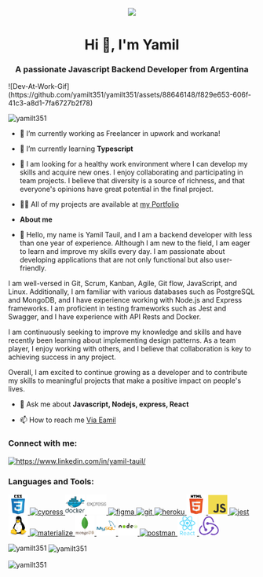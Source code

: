 <p align="center">
<img src="https://user-images.githubusercontent.com/88646148/231575525-96de4f59-3fcb-4bd7-ab42-897b5650d9cb.jpeg"/>
</p>
<h1 align="center">Hi 👋, I'm Yamil</h1>
<h3 align="center">A passionate Javascript Backend Developer from Argentina</h3>
![Dev-At-Work-Gif](https://github.com/yamilt351/yamilt351/assets/88646148/f829e653-606f-41c3-a8d1-7fa6727b2f78)

<p align="left"> <img src="https://komarev.com/ghpvc/?username=yamilt351&label=Profile%20views&color=0e75b6&style=flat" alt="yamilt351" /> </p>

- 🔭 I’m currently working as Freelancer in upwork and workana!

- 🌱 I’m currently learning **Typescript**

- 🤝 I am looking for a healthy work environment where I can develop my skills and acquire new ones. I enjoy collaborating and participating in team projects. I believe that diversity is a source of richness, and that everyone's opinions have great potential in the final project.

- 👨‍💻 All of my projects are available at [my Portfolio](https://yamilt351.github.io/Yamil-Tauil/)
- **About me**
- 👋 Hello, my name is Yamil Tauil, and I am a backend developer with less than one year of experience. Although I am new to the field, I am eager to learn and improve my skills every day. I am passionate about developing applications that are not only functional but also user-friendly.

I am well-versed in Git, Scrum, Kanban, Agile, Git flow, JavaScript, and Linux. Additionally, I am familiar with various databases such as PostgreSQL and MongoDB, and I have experience working with Node.js and Express frameworks. I am proficient in testing frameworks such as Jest and Swagger, and I have experience with API Rests and Docker.

I am continuously seeking to improve my knowledge and skills and have recently been learning about implementing design patterns. As a team player, I enjoy working with others, and I believe that collaboration is key to achieving success in any project.

Overall, I am excited to continue growing as a developer and to contribute my skills to meaningful projects that make a positive impact on people's lives.

- 💬 Ask me about **Javascript, Nodejs, express, React**

- 📫 How to reach me [Via Eamil](mailto:3bl48d8gf@mozmail.com)

<h3 align="left">Connect with me:</h3>
<p align="left">
<a href="https://www.linkedin.com/in/yamil-t/" target="blank"><img align="center" src="https://raw.githubusercontent.com/rahuldkjain/github-profile-readme-generator/master/src/images/icons/Social/linked-in-alt.svg" alt="https://www.linkedin.com/in/yamil-tauil/" height="30" width="40" /></a>
</p>

<h3 align="left">Languages and Tools:</h3>
<p align="left"> <a href="https://www.w3schools.com/css/" target="_blank" rel="noreferrer"> <img src="https://raw.githubusercontent.com/devicons/devicon/master/icons/css3/css3-original-wordmark.svg" alt="css3" width="40" height="40"/> </a> <a href="https://www.cypress.io" target="_blank" rel="noreferrer"> <img src="https://raw.githubusercontent.com/simple-icons/simple-icons/6e46ec1fc23b60c8fd0d2f2ff46db82e16dbd75f/icons/cypress.svg" alt="cypress" width="40" height="40"/> </a> <a href="https://www.docker.com/" target="_blank" rel="noreferrer"> <img src="https://raw.githubusercontent.com/devicons/devicon/master/icons/docker/docker-original-wordmark.svg" alt="docker" width="40" height="40"/> </a> <a href="https://expressjs.com" target="_blank" rel="noreferrer"> <img src="https://raw.githubusercontent.com/devicons/devicon/master/icons/express/express-original-wordmark.svg" alt="express" width="40" height="40"/> </a> <a href="https://www.figma.com/" target="_blank" rel="noreferrer"> <img src="https://www.vectorlogo.zone/logos/figma/figma-icon.svg" alt="figma" width="40" height="40"/> </a> <a href="https://git-scm.com/" target="_blank" rel="noreferrer"> <img src="https://www.vectorlogo.zone/logos/git-scm/git-scm-icon.svg" alt="git" width="40" height="40"/> </a> <a href="https://heroku.com" target="_blank" rel="noreferrer"> <img src="https://www.vectorlogo.zone/logos/heroku/heroku-icon.svg" alt="heroku" width="40" height="40"/> </a> <a href="https://www.w3.org/html/" target="_blank" rel="noreferrer"> <img src="https://raw.githubusercontent.com/devicons/devicon/master/icons/html5/html5-original-wordmark.svg" alt="html5" width="40" height="40"/> </a> <a href="https://developer.mozilla.org/en-US/docs/Web/JavaScript" target="_blank" rel="noreferrer"> <img src="https://raw.githubusercontent.com/devicons/devicon/master/icons/javascript/javascript-original.svg" alt="javascript" width="40" height="40"/> </a> <a href="https://jestjs.io" target="_blank" rel="noreferrer"> <img src="https://www.vectorlogo.zone/logos/jestjsio/jestjsio-icon.svg" alt="jest" width="40" height="40"/> </a> <a href="https://www.linux.org/" target="_blank" rel="noreferrer"> <img src="https://raw.githubusercontent.com/devicons/devicon/master/icons/linux/linux-original.svg" alt="linux" width="40" height="40"/> </a> <a href="https://materializecss.com/" target="_blank" rel="noreferrer"> <img src="https://raw.githubusercontent.com/prplx/svg-logos/5585531d45d294869c4eaab4d7cf2e9c167710a9/svg/materialize.svg" alt="materialize" width="40" height="40"/> </a> <a href="https://www.mongodb.com/" target="_blank" rel="noreferrer"> <img src="https://raw.githubusercontent.com/devicons/devicon/master/icons/mongodb/mongodb-original-wordmark.svg" alt="mongodb" width="40" height="40"/> </a> <a href="https://www.mysql.com/" target="_blank" rel="noreferrer"> <img src="https://raw.githubusercontent.com/devicons/devicon/master/icons/mysql/mysql-original-wordmark.svg" alt="mysql" width="40" height="40"/> </a> <a href="https://nodejs.org" target="_blank" rel="noreferrer"> <img src="https://raw.githubusercontent.com/devicons/devicon/master/icons/nodejs/nodejs-original-wordmark.svg" alt="nodejs" width="40" height="40"/> </a> <a href="https://postman.com" target="_blank" rel="noreferrer"> <img src="https://www.vectorlogo.zone/logos/getpostman/getpostman-icon.svg" alt="postman" width="40" height="40"/> </a> <a href="https://reactjs.org/" target="_blank" rel="noreferrer"> <img src="https://raw.githubusercontent.com/devicons/devicon/master/icons/react/react-original-wordmark.svg" alt="react" width="40" height="40"/> </a> <a href="https://redux.js.org" target="_blank" rel="noreferrer"> <img src="https://raw.githubusercontent.com/devicons/devicon/master/icons/redux/redux-original.svg" alt="redux" width="40" height="40"/> </a> </p>

<p><img align="left" src="https://github-readme-stats.vercel.app/api/top-langs?username=yamilt351&show_icons=true&locale=en&layout=compact" alt="yamilt351" /></p>

<p>&nbsp;<img align="center" src="https://github-readme-stats.vercel.app/api?username=yamilt351&show_icons=true&locale=en" alt="yamilt351" /></p>

<p><img align="center" src="https://github-readme-streak-stats.herokuapp.com/?user=yamilt351&" alt="yamilt351" /></p>

